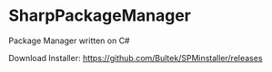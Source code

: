 # SharpPackageManager
Package Manager written on C#


Download Installer: https://github.com/Bultek/SPMinstaller/releases
